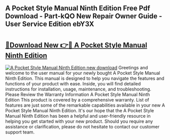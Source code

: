 ## A Pocket Style Manual Ninth Edition Free Pdf Download - Part-kQO New Repair Owner Guide - User Service Edition ebY3X

# <h2><a href="http://bc45650.oget.top/?id=A+Pocket+Style+Manual+Ninth+Edition">🔗Download New 👉🔴 A Pocket Style Manual Ninth Edition</a></h2>

[![A Pocket Style Manual Ninth Edition new download](https://i.imgur.com/5g1atiW.png)](http://bc45650.oget.top/?id=A+Pocket+Style+Manual+Ninth+Edition)
Greetings and welcome to the user manual for your newly bought A Pocket Style Manual Ninth Edition. This manual is designed to help you navigate the features and functions of your product with ease. Inside, you will find detailed instructions for installation, usage, maintenance, and troubleshooting. Please Review the Warranty Information A Pocket Style Manual Ninth Edition This product is covered by a comprehensive warranty. List of features are just some of the remarkable capabilities available in your new A Pocket Style Manual Ninth Edition. It's our hope that the A Pocket Style Manual Ninth Edition has been a helpful and user-friendly resource in helping you get started with your new product. Should you require any assistance or clarification, please do not hesitate to contact our customer support team.
